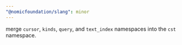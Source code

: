 ```yaml
---
"@nomicfoundation/slang": minor
---
```


merge `cursor`, `kinds`, `query`, and `text_index` namespaces into the `cst` namespace.
